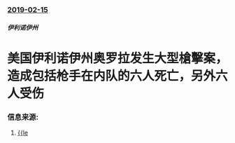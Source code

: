 ### [2019-02-15](/news/2019/02/15/index.md)

##### 伊利诺伊州
# 美国伊利诺伊州奥罗拉发生大型槍擊案，造成包括枪手在内队的六人死亡，另外六人受伤 




### 信息来源:

1. [{{le](https://abc7chicago.com/live--aurora-shooting-leaves-multiple-wounded-large-police-presence-confirmed-by-kane-county-sheriff/5140701/)
